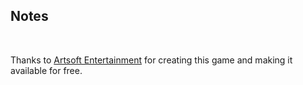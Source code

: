 ## Notes
<br/>

Thanks to [Artsoft Entertainment](https://git.artsoft.org/rocksndiamonds.git/) for creating this game and making it available for free.
<br/>

